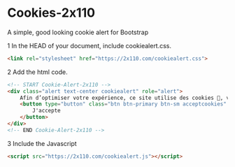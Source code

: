 # Cookies-2x110
A simple, good looking cookie alert for Bootstrap

1 In the HEAD of your document, include cookiealert.css.

```html
<link rel="stylesheet" href="https://2x110.com/cookiealert.css">
```

2 Add the html code.

```html
<!-- START Cookie-Alert-2x110 -->
<div class="alert text-center cookiealert" role="alert">
    Afin d’optimiser votre expérience, ce site utilise des cookies 🍪, vous acceptez l'utilisation de cookies.
    <button type="button" class="btn btn-primary btn-sm acceptcookies" aria-label="Close">
        J'accepte
    </button>
</div>
<!-- END Cookie-Alert-2x110 -->
```

3 Include the Javascript

```html
<script src="https://2x110.com/cookiealert.js"></script>
```
